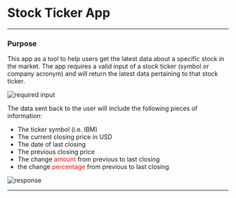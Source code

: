 # Stock Ticker App

---

### Purpose

This app as a tool to help users get the latest data about a specific stock in the market.
The app requires a valid input of a stock ticker (symbol or company acronym) and will return the 
latest data pertaining to that stock ticker. 

<img src="https://puu.sh/HdOQo/d1e1486d11.png" alt="required input" />

The data sent back to the user will include the following pieces of information:

- The ticker symbol (i.e. IBM)
- The current closing price in USD
- The date of last closing
- The previous closing price
- The change <span style="color: red">amount</span> from previous to last closing
- the change <span style="color: red">percentage</span> from previous to last closing

<img src="https://puu.sh/HdOPv/bb50615975.png" alt="response" />

---
